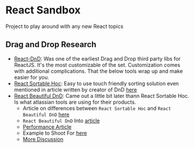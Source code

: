 # React Sandbox

Project to play around with any new React topics

## Drag and Drop Research

* [React-DnD](https://github.com/react-dnd/react-dnd): Was one of the earliest Drag and Drop third party libs for ReactJS. It's the most
customizable of the set. Customization comes with additional complications. That the below tools
wrap up and make easier for you. 
* [React Sortable Hoc](https://github.com/clauderic/react-sortable-hoc): Easy to use touch friendly sorting solution
even mentioned in article written by creator of DnD [here](https://medium.com/@dan_abramov/the-future-of-drag-and-drop-apis-249dfea7a15f)
* [React Beautiful DnD](https://github.com/atlassian/react-beautiful-dnd): Came out a little bit later thann React Sortable Hoc. Is what
atlassian tools are using for their products. 
    * Article on differences between `React Sortable Hoc` and `React Beautiful DnD` [here](https://medium.com/@alexandereardon/thanks-for-reaching-out-dimitar-nestorov-8c0bf9abe19)
    * `React Beautiful DnD` Into [article](https://medium.com/@alexandereardon/rethinking-drag-and-drop-d9f5770b4e6b)
    *  [Performance Article](https://medium.com/@alexandereardon/dragging-react-performance-forward-688b30d40a33)
    * Example to Shoot For [here](https://amp.reddit.com/r/reactjs/comments/88hn8w/react_kanban_a_trellolike_app_built_with_react/)
    * [More Discussion](https://www.reddit.com/r/javascript/comments/6tymdy/rethinking_drag_and_drop/)



